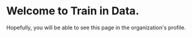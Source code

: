 # Welcome to Train in Data.

Hopefully, you will be able to see this page in the organization's profile.
